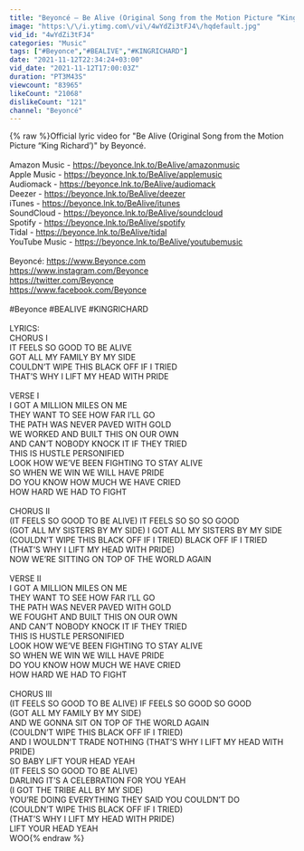 ```yaml
---
title: "Beyoncé – Be Alive (Original Song from the Motion Picture “King Richard”) (Official Lyric Video)"
image: "https:\/\/i.ytimg.com\/vi\/4wYdZi3tFJ4\/hqdefault.jpg"
vid_id: "4wYdZi3tFJ4"
categories: "Music"
tags: ["#Beyonce","#BEALIVE","#KINGRICHARD"]
date: "2021-11-12T22:34:24+03:00"
vid_date: "2021-11-12T17:00:03Z"
duration: "PT3M43S"
viewcount: "83965"
likeCount: "21068"
dislikeCount: "121"
channel: "Beyoncé"
---
```

{% raw %}Official lyric video for &quot;Be Alive (Original Song from the Motion Picture “King Richard’)&quot; by Beyoncé.<br /><br />Amazon Music - <a rel="nofollow" target="blank" href="https://beyonce.lnk.to/BeAlive/amazonmusic">https://beyonce.lnk.to/BeAlive/amazonmusic</a><br />Apple Music - <a rel="nofollow" target="blank" href="https://beyonce.lnk.to/BeAlive/applemusic">https://beyonce.lnk.to/BeAlive/applemusic</a><br />Audiomack - <a rel="nofollow" target="blank" href="https://beyonce.lnk.to/BeAlive/audiomack">https://beyonce.lnk.to/BeAlive/audiomack</a><br />Deezer - <a rel="nofollow" target="blank" href="https://beyonce.lnk.to/BeAlive/deezer">https://beyonce.lnk.to/BeAlive/deezer</a><br />iTunes - <a rel="nofollow" target="blank" href="https://beyonce.lnk.to/BeAlive/itunes">https://beyonce.lnk.to/BeAlive/itunes</a><br />SoundCloud - <a rel="nofollow" target="blank" href="https://beyonce.lnk.to/BeAlive/soundcloud">https://beyonce.lnk.to/BeAlive/soundcloud</a><br />Spotify - <a rel="nofollow" target="blank" href="https://beyonce.lnk.to/BeAlive/spotify">https://beyonce.lnk.to/BeAlive/spotify</a><br />Tidal - <a rel="nofollow" target="blank" href="https://beyonce.lnk.to/BeAlive/tidal">https://beyonce.lnk.to/BeAlive/tidal</a><br />YouTube Music - <a rel="nofollow" target="blank" href="https://beyonce.lnk.to/BeAlive/youtubemusic">https://beyonce.lnk.to/BeAlive/youtubemusic</a><br /> <br />Beyoncé: <a rel="nofollow" target="blank" href="https://www.Beyonce.com">https://www.Beyonce.com</a><br /><a rel="nofollow" target="blank" href="https://www.instagram.com/Beyonce">https://www.instagram.com/Beyonce</a><br /><a rel="nofollow" target="blank" href="https://twitter.com/Beyonce">https://twitter.com/Beyonce</a><br /><a rel="nofollow" target="blank" href="https://www.facebook.com/Beyonce">https://www.facebook.com/Beyonce</a><br /> <br />#Beyonce #BEALIVE #KINGRICHARD<br /> <br />LYRICS:<br />CHORUS I<br />IT FEELS SO GOOD TO BE ALIVE<br />GOT ALL MY FAMILY BY MY SIDE<br />COULDN’T WIPE THIS BLACK OFF IF I TRIED<br />THAT’S WHY I LIFT MY HEAD WITH PRIDE<br /> <br />VERSE I<br />I GOT A MILLION MILES ON ME<br />THEY WANT TO SEE HOW FAR I’LL GO<br />THE PATH WAS NEVER PAVED WITH GOLD<br />WE WORKED AND BUILT THIS ON OUR OWN<br />AND CAN’T NOBODY KNOCK IT IF THEY TRIED<br />THIS IS HUSTLE PERSONIFIED<br />LOOK HOW WE’VE BEEN FIGHTING TO STAY ALIVE<br />SO WHEN WE WIN WE WILL HAVE PRIDE<br />DO YOU KNOW HOW MUCH WE HAVE CRIED<br />HOW HARD WE HAD TO FIGHT<br /> <br />CHORUS II<br />(IT FEELS SO GOOD TO BE ALIVE) IT FEELS SO SO SO GOOD<br />(GOT ALL MY SISTERS BY MY SIDE) I GOT ALL MY SISTERS BY MY SIDE<br />(COULDN’T WIPE THIS BLACK OFF IF I TRIED) BLACK OFF IF I TRIED<br />(THAT’S WHY I LIFT MY HEAD WITH PRIDE)<br />NOW WE’RE SITTING ON TOP OF THE WORLD AGAIN<br /> <br />VERSE II<br />I GOT A MILLION MILES ON ME<br />THEY WANT TO SEE HOW FAR I’LL GO<br />THE PATH WAS NEVER PAVED WITH GOLD<br />WE FOUGHT AND BUILT THIS ON OUR OWN<br />AND CAN’T NOBODY KNOCK IT IF THEY TRIED<br />THIS IS HUSTLE PERSONIFIED<br />LOOK HOW WE’VE BEEN FIGHTING TO STAY ALIVE<br />SO WHEN WE WIN WE WILL HAVE PRIDE<br />DO YOU KNOW HOW MUCH WE HAVE CRIED<br />HOW HARD WE HAD TO FIGHT<br /> <br />CHORUS III<br />(IT FEELS SO GOOD TO BE ALIVE) IF FEELS SO GOOD SO GOOD<br />(GOT ALL MY FAMILY BY MY SIDE)<br />AND WE GONNA SIT ON TOP OF THE WORLD AGAIN<br />(COULDN’T WIPE THIS BLACK OFF IF I TRIED)<br />AND I WOULDN'T TRADE NOTHING (THAT’S WHY I LIFT MY HEAD WITH PRIDE)<br />SO BABY LIFT YOUR HEAD YEAH<br />(IT FEELS SO GOOD TO BE ALIVE)<br />DARLING IT’S A CELEBRATION FOR YOU YEAH<br />(I GOT THE TRIBE ALL BY MY SIDE)<br />YOU’RE DOING EVERYTHING THEY SAID YOU COULDN’T DO<br />(COULDN’T WIPE THIS BLACK OFF IF I TRIED)<br />(THAT’S WHY I LIFT MY HEAD WITH PRIDE)<br />LIFT YOUR HEAD YEAH<br />WOO{% endraw %}
